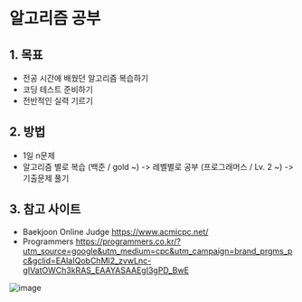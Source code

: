 # 알고리즘 공부
## 1. 목표

* 전공 시간에 배웠던 알고리즘 복습하기
* 코딩 테스트 준비하기
* 전반적인 실력 기르기

## 2. 방법

* 1일 n문제
* 알고리즘 별로 복습 (백준 / gold ~) -> 레벨별로 공부 (프로그래머스 / Lv. 2 ~) -> 기출문제 풀기

## 3. 참고 사이트
* Baekjoon Online Judge
https://www.acmicpc.net/
* Programmers
https://programmers.co.kr/?utm_source=google&utm_medium=cpc&utm_campaign=brand_prgms_pc&gclid=EAIaIQobChMI2_zvwLnc-gIVatOWCh3kRAS_EAAYASAAEgI3gPD_BwE

![image](https://user-images.githubusercontent.com/68039209/195507733-488294ce-a765-400c-b480-05e27cbda6f7.png)
